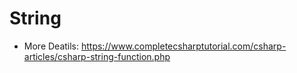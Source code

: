 ﻿# String

* More Deatils:
https://www.completecsharptutorial.com/csharp-articles/csharp-string-function.php


